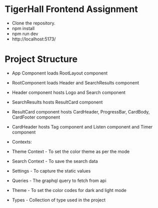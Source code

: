 # TigerHall Frontend Assignment

- Clone the repository.
- npm install
- npm run dev
- http://localhost:5173/

# Project Structure

- App Component loads RootLayout component
- RootComponent loads Header and SearchResults component
- Header component hosts Logo and Search component
- SearchResults hosts ResultCard component

- ResultCard component hosts CardHeader, ProgressBar, CardBody, CardFooter component
- CardHeader hosts Tag component and Listen component and Timer component

- Contexts:
- Theme Context - To set the color theme as per the mode
- Search Context - To save the search data

- Settings - To capture the static values
- Queries - The graphql query to fetch from api
- Theme - To set the color codes for dark and light mode

- Types - Collection of type used in the project
